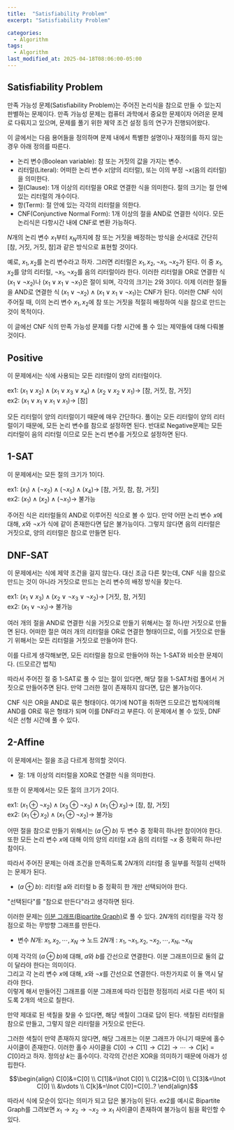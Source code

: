 ```yaml
---
title:  "Satisfiability Problem"
excerpt: "Satisfiability Problem"

categories:
  - Algorithm
tags:
  - Algorithm
last_modified_at: 2025-04-18T08:06:00-05:00
---
```


## Satisfiability Problem

만족 가능성 문제(Satisfiability Problem)는 주어진 논리식을 참으로 만들 수 있는지 판별하는 문제이다. 만족 가능성 문제는 컴퓨터 과학에서 중요한 문제이자 어려운 문제로 다뤄지고 있으며, 문제를 풀기 위한 제약 조건 설정 등의 연구가 진행되어왔다. 

이 글에서는 다음 용어들을 정의하며 문제 내에서 특별한 설명이나 재정의를 하지 않는 경우 아래 정의를 따른다. 

- 논리 변수(Boolean variable): 참 또는 거짓의 값을 가지는 변수.
- 리터럴(Literal): 어떠한 논리 변수 $x$(양의 리터럴), 또는 이의 부정 $\neg x$(음의 리터럴)을 의미한다.
- 절(Clause): 1개 이상의 리터럴을 OR로 연결한 식을 의미한다. 절의 크기는 절 안에 있는 리터럴의 개수이다.
- 항(Term): 절 안에 있는 각각의 리터럴을 의한다.
- CNF(Conjunctive Normal Form): 1개 이상의 절을 AND로 연결한 식이다. 모든 논리식은 다항시간 내에 CNF로 변환 가능하다.

$N$개의 논리 변수 $x_1$부터 $x_N$까지에 참 또는 거짓을 배정하는 방식을 순서대로 간단히 [참, 거짓, 거짓, 참]과 같은 방식으로 표현할 것이다. 

예로, $x_1, x_2$를 논리 변수라고 하자. 그러면 리터럴은 $x_1, x_2, \neg x_1, \neg x_2$가 된다. 이 중 $x_1, x_2$를 양의 리터럴, $\neg x_1, \neg x_2$를 음의 리터럴이라 한다. 
이러한 리터럴을 OR로 연결한 식 $(x_1 \lor \lnot x_2)$나 $(x_1 \lor x_1 \lor \lnot x_1)$은 절이 되며, 각각의 크기는 2와 3이다. 
이제 이러한 절들을 AND로 연결한 식 $(x_1 \lor \lnot x_2) \land (x_1 \lor x_1 \lor \lnot x_1)$는 CNF가 된다. 이러한 CNF 식이 주어질 때, 이의 논리 변수 $x_1, x_2$에 참 또는 거짓을 적절히 배정하여 식을 참으로 만드는 것이 목적이다. 

이 글에선 CNF 식의 만족 가능성 문제를 다항 시간에 풀 수 있는 제약들에 대해 다뤄볼 것이다. 

## Positive

이 문제에서는 식에 사용되는 모든 리터럴이 양의 리터럴이다. 

ex1: $(x_1 \lor x_2) \land (x_1 \lor x_3 \lor x_4) \land (x_2 \lor x_2 \lor x_1) \to$ [참, 거짓, 참, 거짓]    
ex2: $(x_1 \lor x_1 \lor x_1 \lor x_1) \to$ [참]   

모든 리터럴이 양의 리터럴이기 때문에 매우 간단하다. 풀이는 모든 리터럴이 양의 리터럴이기 때문에, 모든 논리 변수를 참으로 설정하면 된다. 반대로 Negative문제는 모든 리터럴이 음의 리터럴 이므로 모든 논리 변수를 거짓으로 설정하면 된다. 

## 1-SAT 

이 문제에서는 모든 절의 크기가 1이다. 

ex1: $(x_1) \land (\lnot x_2) \land (\lnot x_5) \land (x_4) \to$ [참, 거짓, 참, 참, 거짓]  
ex2: $(x_1) \land (x_2) \land (\lnot x_1) \to$ 불가능  

주어진 식은 리터럴들의 AND로 이루어진 식으로 볼 수 있다. 만약 어떤 논리 변수 $x$에 대해, $x$와 $\lnot x$가 식에 같이 존재한다면 답은 불가능이다. 
그렇지 않다면 음의 리터럴은 거짓으로, 양의 리터럴은 참으로 만들면 된다. 

## DNF-SAT 

이 문제에서는 식에 제약 조건을 걸지 않는다. 대신 조금 다른 찾는데, CNF 식을 참으로 만드는 것이 아니라 거짓으로 만드는 논리 변수의 배정 방식을 찾는다. 

ex1: $(x_1 \lor x_3) \land (x_2 \lor \lnot x_3 \lor \lnot x_2) \to$ [거짓, 참, 거짓]   
ex2: $(x_1 \lor \lnot x_1) \to$ 불가능 

여러 개의 절을 AND로 연결한 식을 거짓으로 만들기 위해서는 절 하나만 거짓으로 만들면 된다. 어떠한 절은 여러 개의 리터럴을 OR로 연결한 형태이므로, 이를 거짓으로 만들기 위해서는 모든 리터럴을 거짓으로 만들어야 한다. 

이를 다르게 생각해보면, 모든 리터럴을 참으로 만들어야 하는 1-SAT와 비슷한 문제이다. (드모르간 법칙)  

따라서 주어진 절 중 1-SAT로 풀 수 있는 절이 있다면, 해당 절을 1-SAT처럼 풀어서 거짓으로 만들어주면 된다. 만약 그러한 절이 존재하지 않다면, 답은 불가능이다. 

CNF 식은 OR을 AND로 묶은 형태이다. 여기에 NOT을 취하면 드모르간 법칙에의해 AND를 OR로 묶은 형태가 되며 이를 DNF라고 부른다. 이 문제에서 볼 수 있듯, DNF 식은 선형 시간에 풀 수 있다. 

## 2-Affine

이 문제에서는 절을 조금 다르게 정의할 것이다.   
- 절: 1개 이상의 리터럴을 XOR로 연결한 식을 의미한다.

또한 이 문제에서는 모든 절의 크기가 2이다. 

ex1: $(x_1 ⊕ \lnot x_2) \land (x_3 ⊕ \lnot x_3) \land (x_1 ⊕ x_3) \to$ [참, 참, 거짓]   
ex2: $(x_1 ⊕ x_2) \land (x_1 ⊕ \lnot x_2) \to$ 불가능  

어떤 절을 참으로 만들기 위해서는 $(a ⊕ b)$ 두 변수 중 정확히 하나만 참이어야 한다. 또한 모든 논리 변수 $x$에 대해 이의 양의 리터럴 $x$과 음의 리터럴 $\lnot x$ 중 정확히 하나만 참이다. 

따라서 주어진 문제는 아래 조건을 만족하도록 $2N$개의 리터럴 중 일부를 적절히 선택하는 문제가 된다. 

- $(a ⊕ b)$: 리터럴 a와 리터럴 b 중 정확히 한 개만 선택되어야 한다.

"선택된다"를 "참으로 만든다"라고 생각하면 된다.

이러한 문제는 [이분 그래프(Bipartite Graph)](https://ko.wikipedia.org/wiki/%EC%9D%B4%EB%B6%84_%EA%B7%B8%EB%9E%98%ED%94%84)로 풀 수 있다. $2N$개의 리터럴을 각각 정점으로 하는 무방향 그래프를 만든다.   

- 변수 $N$개: $x_1, x_2, \cdots, x_N$ $\to$ 노드 $2N$개 : $x_1, \lnot x_1, x_2, \lnot x_2, \cdots, x_N, \lnot x_N$

이제 각각의 $(a ⊕ b)$에 대해, $a$와 $b$를 간선으로 연결한다. 이분 그래프이므로 둘의 값이 달라야 한다는 의미이다.      
그리고 각 논리 변수 $x$에 대해, $x$와 $\lnot x$를 간선으로 연결한다. 마찬가지로 이 둘 역시 달라야 한다.   
이렇게 해서 만들어진 그래프를 이분 그래프에 따라 인접한 정점끼리 서로 다른 색이 되도록 2개의 색으로 칠한다. 

만약 제대로 된 색칠을 찾을 수 있다면, 해당 색칠이 그대로 답이 된다. 색칠된 리터럴을 참으로 만들고, 그렇지 않은 리터럴을 거짓으로 만든다. 

그러한 색칠이 만약 존재하지 않다면, 해당 그래프는 이분 그래프가 아니기 때문에 홀수 사이클이 존재한다.
이러한 홀수 사이클을 $C[0] \to C[1] \to C[2] \to \cdots \to C[k]=C[0]$라고 하자. 정의상 $k$는 홀수이다. 
각각의 간선은 XOR을 의미하기 때문에 아래가 성립한다. 

$$\begin{align}
C[0]&=C[0] \\
C[1]&=\lnot C[0] \\ 
C[2]&=C[0] \\ 
C[3]&=\lnot C[0] \\ 
&\vdots \\
C[k]&=\lnot C[0]=C[0]..?
\end{align}$$

따라서 식에 모순이 있다는 의미가 되고 답은 불가능이 된다. ex2를 예시로 Bipartite Graph를 그려보면 $x_1 \to x_2 \to \lnot x_2 \to x_1$ 사이클이 존재하여 불가능이 됨을 확인할 수 있다. 













